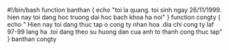 #!/bin/bash
function banthan {
echo "toi la quang. toi sinh ngay 26/11/1999. hien nay toi dang hoc truong dai hoc bach khoa ha noi"
}
function congty {
echo " Hien nay toi dang thuc tap o cong ty nhan hoa .dia chi cong ty laf 97-99 lang ha .toi dang theo su huong dan cua anh to thanh cong thuc tap"
}
        banthan
        congty
